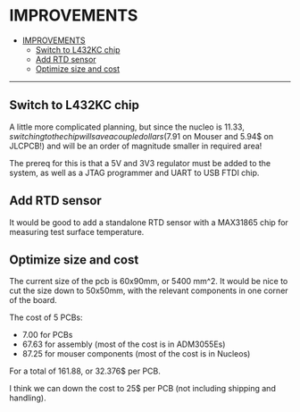 # IMPROVEMENTS

- [IMPROVEMENTS](#improvements)
  - [Switch to L432KC chip](#switch-to-l432kc-chip)
  - [Add RTD sensor](#add-rtd-sensor)
  - [Optimize size and cost](#optimize-size-and-cost)

---

## Switch to L432KC chip

A little more complicated planning, but since the nucleo is 11.33$, switching to
the chip will save a couple dollars (7.91$ on Mouser and 5.94$ on JLCPCB!) and
will be an order of magnitude smaller in required area! 

The prereq for this is that a 5V and 3V3 regulator must be added to the system,
as well as a JTAG programmer and UART to USB FTDI chip.

## Add RTD sensor

It would be good to add a standalone RTD sensor with a MAX31865 chip for
measuring test surface temperature. 

## Optimize size and cost

The current size of the pcb is 60x90mm, or 5400 mm^2. It would be nice to cut
the size down to 50x50mm, with the relevant components in one corner of the board.

The cost of 5 PCBs:
- 7.00 for PCBs
- 67.63 for assembly (most of the cost is in ADM3055Es)
- 87.25 for mouser components (most of the cost is in Nucleos)

For a total of 161.88, or 32.376$ per PCB.

I think we can down the cost to 25$ per PCB (not including shipping and
handling).
